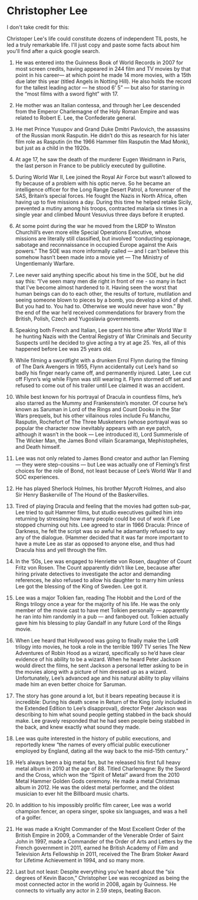 # Christopher Lee

I don't take credit for this:

Christoper Lee's life could constitute dozens of independent TIL posts, he led a truly remarkable life. I'll just copy and paste some facts about him you'll find after a quick google search.

1) He was entered into the Guinness Book of World Records in 2007 for most screen credits, having appeared in 244 film and TV movies by that point in his career— at which point he made 14 more movies, with a 15th due later this year (titled Angels in Notting Hill). He also holds the record for the tallest leading actor — he stood 6’ 5” — but also for starring in the “most films with a sword fight” with 17.

2) He mother was an Italian contessa, and through her Lee descended from the Emperor Charlemagne of the Holy Roman Empire and was related to Robert E. Lee, the Confederate general.

3) He met Prince Yusupov and Grand Duke Dmitri Pavlovich, the assassins of the Russian monk Rasputin. He didn’t do this as research for his later film role as Rasputin (in the 1966 Hammer film Rasputin the Mad Monk), but just as a child in the 1920s.

4) At age 17, he saw the death of the murderer Eugen Weidmann in Paris, the last person in France to be publicly executed by guillotine.

5) During World War II, Lee joined the Royal Air Force but wasn’t allowed to fly because of a problem with his optic nerve. So he became an intelligence officer for the Long Range Desert Patrol, a forerunner of the SAS, Britain’s special forces. He fought the Nazis in North Africa, often having up to five missions a day. During this time he helped retake Sicily, prevented a mutiny among his troops, contracted malaria six times in a single year and climbed Mount Vesuvius three days before it erupted.

6) At some point during the war he moved from the LRDP to Winston Churchill’s even more elite Special Operations Executive, whose missions are literally still classified, but involved “conducting espionage, sabotage and reconnaissance in occupied Europe against the Axis powers.” The SOE was more informally called — and I can’t believe this somehow hasn’t been made into a movie yet — The Ministry of Ungentlemanly Warfare.

7) Lee never said anything specific about his time in the SOE, but he did say this: “I’ve seen many men die right in front of me - so many in fact that I’ve become almost hardened to it. Having seen the worst that human beings can do to each other, the results of torture, mutilation and seeing someone blown to pieces by a bomb, you develop a kind of shell. But you had to. You had to. Otherwise we would never have won.” By the end of the war he’d received commendations for bravery from the British, Polish, Czech and Yugoslavia governments.

8) Speaking both French and Italian, Lee spent his time after World War II he hunting Nazis with the Central Registry of War Criminals and Security Suspects until he decided to give acting a try at age 25. Yes, all of this happened before Lee was 25 years old.

9) While filming a swordfight with a drunken Errol Flynn during the filming of The Dark Avengers in 1955, Flynn accidentally cut Lee’s hand so badly his finger nearly came off, and permanently injured. Later, Lee cut off Flynn’s wig while Flynn was still wearing it. Flynn stormed off set and refused to come out of his trailer until Lee claimed it was an accident.

10) While best known for his portrayal of Dracula in countless films, he’s also starred as the Mummy and Frankenstein’s monster. Of course he’s known as Saruman in Lord of the Rings and Count Dooku in the Star Wars prequels, but his other villainous roles include Fu Manchu, Rasputin, Rochefort of The Three Musketeers (whose portrayal was so popular the character now inevitably appears with an eye patch, although it wasn’t in the book — Lee introduced it), Lord Summerisle of The Wicker Man, the James Bond villain Scaramanga, Mephistopheles, and Death himself.

11) Lee was not only related to James Bond creator and author Ian Fleming — they were step-cousins — but Lee was actually one of Fleming’s first choices for the role of Bond, not least because of Lee’s World War II and SOC experiences.

12) He has played Sherlock Holmes, his brother Mycroft Holmes, and also Sir Henry Baskerville of The Hound of the Baskervilles.

13) Tired of playing Dracula and feeling that the movies had gotten sub-par, Lee tried to quit Hammer films, but studio executives guilted him into returning by stressing how many people could be out of work if Lee stopped churning out hits. Lee agreed to star in 1966 Dracula: Prince of Darkness, he felt the script was so awful he adamantly refused to say any of the dialogue. (Hammer decided that it was far more important to have a mute Lee as star as opposed to anyone else, and thus had Dracula hiss and yell through the film.

14) In the ‘50s, Lee was engaged to Henriette von Rosen, daughter of Count Fritz von Rosen. The Count apparently didn’t like Lee, because after hiring private detectives to investigate the actor and demanding references, he also refused to allow his daughter to marry him unless Lee got the blessing of the King of Sweden. Lee got it.

15) Lee was a major Tolkien fan, reading The Hobbit and the Lord of the Rings trilogy once a year for the majority of his life. He was the only member of the movie cast to have met Tolkien personally — apparently he ran into him randomly in a pub — and fanboyed out. Tolkien actually gave him his blessing to play Gandalf in any future Lord of the Rings movie.

16) When Lee heard that Hollywood was going to finally make the LotR trilogy into movies, he took a role in the terrible 1997 TV series The New Adventures of Robin Hood as a wizard, specifically so he’d have clear evidence of his ability to be a wizard. When he heard Peter Jackson would direct the films, he sent Jackson a personal letter asking to be in the movies along with a picture of him dressed up as a wizard. Unfortunately, Lee’s advanced age and his natural ability to play villains made him an even better choice for Saruman.

17) The story has gone around a lot, but it bears repeating because it is incredible: During his death scene in Return of the King (only included in the Extended Edition to Lee’s disapproval), director Peter Jackson was describing to him what sound people getting stabbed in the back should make. Lee gravely responded that he had seen people being stabbed in the back, and knew exactly what sound they made.

18) Lee was quite interested in the history of public executions, and reportedly knew “the names of every official public executioner employed by England, dating all the way back to the mid-15th century.”

19) He’s always been a big metal fan, but he released his first full heavy metal album in 2010 at the age of 88. Titled Charlemagne: By the Sword and the Cross, which won the “Spirit of Metal” award from the 2010 Metal Hammer Golden Gods ceremony. He made a metal Christmas album in 2012. He was the oldest metal performer, and the oldest musician to ever hit the Billboard music charts.

20) In addition to his impossibly prolific film career, Lee was a world champion fencer, an opera singer, spoke six languages, and was a hell of a golfer.

21) He was made a Knight Commander of the Most Excellent Order of the British Empire in 2009, a Commander of the Venerable Order of Saint John in 1997, made a Commander of the Order of Arts and Letters by the French government in 2011, earned he British Academy of Film and Television Arts Fellowship in 2011, received the The Bram Stoker Award for Lifetime Achievement in 1994, and so many more.

22) Last but not least: Despite everything you’ve heard about the “six degrees of Kevin Bacon,” Christopher Lee was recognized as being the most connected actor in the world in 2008, again by Guinness. He connects to virtually any actor in 2.59 steps, beating Bacon.
